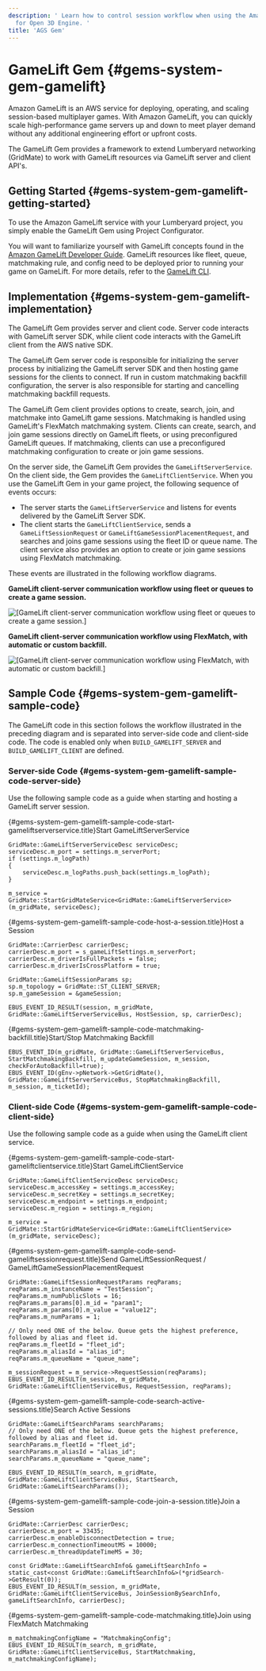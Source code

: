 ```yaml
---
description: ' Learn how to control session workflow when using the Amazon Games Services Gem
  for Open 3D Engine. '
title: 'AGS Gem'
---
```

# GameLift Gem {#gems-system-gem-gamelift}

Amazon GameLift is an AWS service for deploying, operating, and scaling session\-based multiplayer games\. With Amazon GameLift, you can quickly scale high\-performance game servers up and down to meet player demand without any additional engineering effort or upfront costs\.

The GameLift Gem provides a framework to extend Lumberyard networking \(GridMate\) to work with GameLift resources via GameLift server and client API's\.

## Getting Started {#gems-system-gem-gamelift-getting-started}

To use the Amazon GameLift service with your Lumberyard project, you simply enable the GameLift Gem using Project Configurator\.

You will want to familiarize yourself with GameLift concepts found in the [Amazon GameLift Developer Guide](https://docs.aws.amazon.com/gamelift/latest/developerguide)\. GameLift resources like fleet, queue, matchmaking rule, and config need to be deployed prior to running your game on GameLift\. For more details, refer to the [GameLift CLI](https://docs.aws.amazon.com/cli/latest/reference/gamelift)\.

## Implementation {#gems-system-gem-gamelift-implementation}



The GameLift Gem provides server and client code\. Server code interacts with GameLift server SDK, while client code interacts with the GameLift client from the AWS native SDK\.

The GameLift Gem server code is responsible for initializing the server process by initializing the GameLift server SDK and then hosting game sessions for the clients to connect\. If run in custom matchmaking backfill configuration, the server is also responsible for starting and cancelling matchmaking backfill requests\.

The GameLift Gem client provides options to create, search, join, and matchmake into GameLift game sessions\. Matchmaking is handled using GameLift's FlexMatch matchmaking system\. Clients can create, search, and join game sessions directly on GameLift fleets, or using preconfigured GameLift queues\. If matchmaking, clients can use a preconfigured matchmaking configuration to create or join game sessions\.

On the server side, the GameLift Gem provides the `GameLiftServerService`\. On the client side, the Gem provides the `GameLiftClientService`\. When you use the GameLift Gem in your game project, the following sequence of events occurs:
+ The server starts the `GameLiftServerService` and listens for events delivered by the GameLift Server SDK\.
+ The client starts the `GameLiftClientService`, sends a `GameLiftSessionRequest` or `GameLiftGameSessionPlacementRequest`, and searches and joins game sessions using the fleet ID or queue name\. The client service also provides an option to create or join game sessions using FlexMatch matchmaking\.

These events are illustrated in the following workflow diagrams\.

 **GameLift client\-server communication workflow using fleet or queues to create a game session\.**

![\[GameLift client-server communication workflow using fleet or queues to create a game session.\]](/images/user-guide/gems/game-lift-gem-workflow.png)

 **GameLift client\-server communication workflow using FlexMatch, with automatic or custom backfill\.**

![\[GameLift client-server communication workflow using FlexMatch, with automatic or custom backfill.\]](/images/user-guide/gems/game-lift-gem-workflow-matchmaking.png)

## Sample Code {#gems-system-gem-gamelift-sample-code}

The GameLift code in this section follows the workflow illustrated in the preceding diagram and is separated into server\-side code and client\-side code\. The code is enabled only when `BUILD_GAMELIFT_SERVER` and `BUILD_GAMELIFT_CLIENT` are defined\.

### Server\-side Code {#gems-system-gem-gamelift-sample-code-server-side}

Use the following sample code as a guide when starting and hosting a GameLift server session\.

 {#gems-system-gem-gamelift-sample-code-start-gameliftserverservice.title}Start GameLiftServerService



```
GridMate::GameLiftServerServiceDesc serviceDesc;
serviceDesc.m_port = settings.m_serverPort;
if (settings.m_logPath)
{
    serviceDesc.m_logPaths.push_back(settings.m_logPath);
}

m_service = GridMate::StartGridMateService<GridMate::GameLiftServerService>(m_gridMate, serviceDesc);
```

 {#gems-system-gem-gamelift-sample-code-host-a-session.title}Host a Session



```
GridMate::CarrierDesc carrierDesc;
carrierDesc.m_port = s_gameLiftSettings.m_serverPort;
carrierDesc.m_driverIsFullPackets = false;
carrierDesc.m_driverIsCrossPlatform = true;

GridMate::GameLiftSessionParams sp;
sp.m_topology = GridMate::ST_CLIENT_SERVER;
sp.m_gameSession = &gameSession;

EBUS_EVENT_ID_RESULT(session, m_gridMate, GridMate::GameLiftServerServiceBus, HostSession, sp, carrierDesc);
```

 {#gems-system-gem-gamelift-sample-code-matchmaking-backfill.title}Start/Stop Matchmaking Backfill



```
EBUS_EVENT_ID(m_gridMate, GridMate::GameLiftServerServiceBus, StartMatchmakingBackfill, m_updateGameSession, m_session, checkForAutoBackfill=true);
EBUS_EVENT_ID(gEnv->pNetwork->GetGridMate(), GridMate::GameLiftServerServiceBus, StopMatchmakingBackfill, m_session, m_ticketId);
```

### Client\-side Code {#gems-system-gem-gamelift-sample-code-client-side}

Use the following sample code as a guide when using the GameLift client service\.

 {#gems-system-gem-gamelift-sample-code-start-gameliftclientservice.title}Start GameLiftClientService



```
GridMate::GameLiftClientServiceDesc serviceDesc;
serviceDesc.m_accessKey = settings.m_accessKey;
serviceDesc.m_secretKey = settings.m_secretKey;
serviceDesc.m_endpoint = settings.m_endpoint;
serviceDesc.m_region = settings.m_region;

m_service = GridMate::StartGridMateService<GridMate::GameLiftClientService>(m_gridMate, serviceDesc);
```

 {#gems-system-gem-gamelift-sample-code-send-gameliftsessionrequest.title}Send GameLiftSessionRequest / GameLiftGameSessionPlacementRequest



```
GridMate::GameLiftSessionRequestParams reqParams;
reqParams.m_instanceName = "TestSession";
reqParams.m_numPublicSlots = 16;
reqParams.m_params[0].m_id = "param1";
reqParams.m_params[0].m_value = "value12";
reqParams.m_numParams = 1;

// Only need ONE of the below. Queue gets the highest preference, followed by alias and fleet id.
reqParams.m_fleetId = "fleet_id";
reqParams.m_aliasId = "alias_id";
reqParams.m_queueName = "queue_name";

m_sessionRequest = m_service->RequestSession(reqParams);
EBUS_EVENT_ID_RESULT(m_session, m_gridMate, GridMate::GameLiftClientServiceBus, RequestSession, reqParams);
```

 {#gems-system-gem-gamelift-sample-code-search-active-sessions.title}Search Active Sessions



```
GridMate::GameLiftSearchParams searchParams;
// Only need ONE of the below. Queue gets the highest preference, followed by alias and fleet id.
searchParams.m_fleetId = "fleet_id";
searchParams.m_aliasId = "alias_id";
searchParams.m_queueName = "queue_name";

EBUS_EVENT_ID_RESULT(m_search, m_gridMate, GridMate::GameLiftClientServiceBus, StartSearch, GridMate::GameLiftSearchParams());
```

 {#gems-system-gem-gamelift-sample-code-join-a-session.title}Join a Session



```
GridMate::CarrierDesc carrierDesc;
carrierDesc.m_port = 33435;
carrierDesc.m_enableDisconnectDetection = true;
carrierDesc.m_connectionTimeoutMS = 10000;
carrierDesc.m_threadUpdateTimeMS = 30;

const GridMate::GameLiftSearchInfo& gameLiftSearchInfo = static_cast<const GridMate::GameLiftSearchInfo&>(*gridSearch->GetResult(0));
EBUS_EVENT_ID_RESULT(m_session, m_gridMate, GridMate::GameLiftClientServiceBus, JoinSessionBySearchInfo, gameLiftSearchInfo, carrierDesc);
```

 {#gems-system-gem-gamelift-sample-code-matchmaking.title}Join using FlexMatch Matchmaking



```
m_matchmakingConfigName = "MatchmakingConfig";
EBUS_EVENT_ID_RESULT(m_search, m_gridMate, GridMate::GameLiftClientServiceBus, StartMatchmaking, m_matchmakingConfigName);
```
